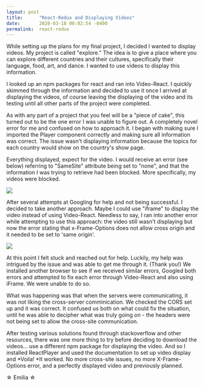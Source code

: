 ```yaml
---
layout: post
title:      "React-Redux and Displaying Videos"
date:       2020-03-18 00:02:54 -0400
permalink:  react-redux
---
```



While setting up the plans for my final project, I decided I wanted to display videos.  My project is called "explore."  The idea is to give a place where you can explore different countries and their cultures, specifically their language, food, art, and dance.  I wanted to use videos to display this information.

I looked up an npm packages for react and ran into Video-React.  I quickly skimmed through the information and decided to use it once I arrived at displaying the videos, of course leaving the displaying of the video and its testing until all other parts of the project were completed.

As with any part of a project that you feel will be a "piece of cake", this turned out to be the one error I was unable to figure out.  A completely novel error for me and confused on how to approach it.  I began with making sure I imported the Player component correctly and making sure all information was correct. The issue wasn't displaying information because the topics for each country would show on the country's show page.  

Everything displayed, expect for the video.  I would receive an error (see below) referring to "SameSite" attribute being set to "none", and that the information I was trying to retrieve had been blocked.  More specifically, my videos were blocked.

![](https://heroku-blog-files.s3.amazonaws.com/posts/1580746311-Screen%20Shot%202019-12-17%20at%204.44.39%20PM.png)


After several attempts at Googling for help and not being successful.  I decided to take another approach.  Maybe I could use "iframe" to display the video instead of using Video-React.  Needless to say, I ran into another error while attempting to use this approach: the video still wasn't displaying but now the error stating that x-Frame-Options does not allow cross origin and it needed to be set to 'same origin'.

![](https://canvas.unl.edu/courses/1/files/325464/download?verifier=gbJ3zQI784UzTWveDhfVXpGCIFjeoE9BJQ7JqvBF&wrap=1)

At this point I felt  stuck and reached out for help.  Luckily, my help was intrigued by the issue and was able to get me through it. (Thank you!) We installed another browser to see if we received similar errors, Googled both errors and attempted to fix each error through Video-React and also using iFrame.  We were unable to do so.

What was happening was that when the servers were communicating, it was not liking the cross-server comminication.  We checked the CORS set up and it was correct.  It confused us both on what could fix the situation, until he was able to decipher what was truly going on - the headers were not being set to allow the cross-site communication. 

After testing various solutions found through stackoverflow and other resources, there was one more thing to try before deciding to download the videos... use a different npm package for displaying the video.  And so I installed ReactPlayer and used the documentation to set up video display and *Voila! *It worked.  No more cross-site issues, no more X-Frame-Options error, and a perfectly displayed video and previously planned.




☆ Emilia ☆

